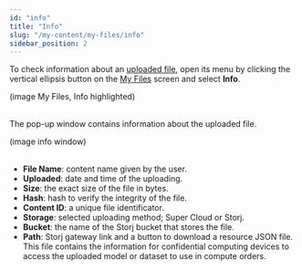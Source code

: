```yaml
---
id: "info"
title: "Info"
slug: "/my-content/my-files/info"
sidebar_position: 2
---
```


To check information about an [uploaded file](/ai-marketplace/my-content), open its menu by clicking the vertical ellipsis button on the [My Files](https://beta.marketplace.dev.superprotocol.com/my-files) screen and select **Info**.

(image My Files, Info highlighted)
<br/>
<br/>

The pop-up window contains information about the uploaded file.

(image info window)
<br/>
<br/>

- **File Name**: content name given by the user.
- **Uploaded**: date and time of the uploading.
- **Size**: the exact size of the file in bytes.
- **Hash**: hash to verify the integrity of the file.
- **Content ID**: a unique file identificator.
- **Storage**: selected uploading method; Super Cloud or Storj.
- **Bucket**: the name of the Storj bucket that stores the file.
- **Path**: Storj gateway link and a button to download a resource JSON file. This file contains the information for confidential computing devices to access the uploaded model or dataset to use in compute orders.